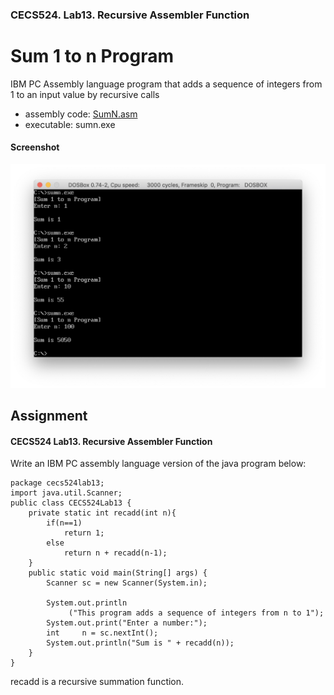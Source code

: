 ### CECS524. Lab13. Recursive Assembler Function
# Sum 1 to n Program
IBM PC Assembly language program that adds a sequence of integers from 1 to an input value by recursive calls
- assembly code: [SumN.asm](../SumN.asm)
- executable: sumn.exe

#### Screenshot  
![SumN_screenshot](images/sumn_screenshot.png)

## Assignment
#### CECS524 Lab13. Recursive Assembler Function  
Write an IBM PC assembly language version of the java program below:
```
package cecs524lab13;
import java.util.Scanner;
public class CECS524Lab13 {
    private static int recadd(int n){
        if(n==1)
            return 1;
        else
            return n + recadd(n-1);     
    }
    public static void main(String[] args) {
        Scanner sc = new Scanner(System.in);

        System.out.println
             ("This program adds a sequence of integers from n to 1");
        System.out.print("Enter a number:");
        int     n = sc.nextInt();
        System.out.println("Sum is " + recadd(n));
    }
}
```
recadd is a recursive summation function.
